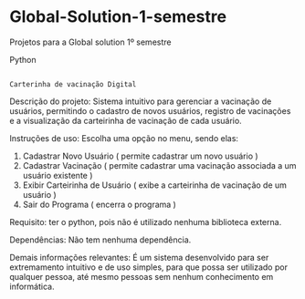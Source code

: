 # Global-Solution-1-semestre
Projetos para a Global solution 1º semestre

Python



                                                                            Carterinha de vacinação Digital

Descrição do projeto:
  Sistema intuitivo para gerenciar a vacinação de usuários, permitindo o cadastro de novos usuários, registro de vacinações e a visualização da carteirinha de vacinação de cada usuário.

Instruções de uso:
  Escolha uma opção no menu, sendo elas:
   1. Cadastrar Novo Usuário ( permite cadastrar um novo usuário )
   2. Cadastrar Vacinação ( permite cadastrar uma vacinação associada a um usuário existente )
   3. Exibir Carteirinha de Usuário ( exibe a carteirinha de vacinação de um usuário )
   4. Sair do Programa ( encerra o programa )

Requisito: 
  ter o python, pois não é utilizado nenhuma biblioteca externa.

Dependências: 
  Não tem nenhuma dependência. 

Demais informações relevantes: 
  É um sistema desenvolvido para ser extremamento intuitivo e de uso simples, para que possa ser utilizado por qualquer pessoa, até mesmo pessoas sem nenhum conhecimento em informática.



